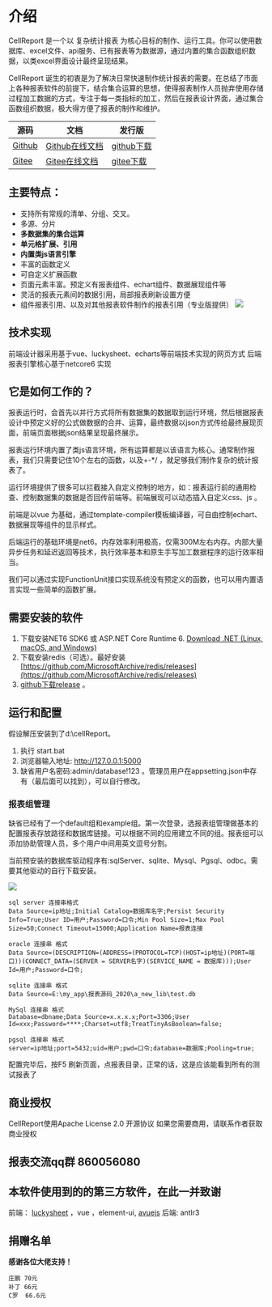 # 介绍

CellReport 是一个以 复杂统计报表 为核心目标的制作、运行工具。你可以使用数据库、excel文件、api服务、已有报表等为数据源，通过内置的集合函数组织数据，以类excel界面设计最终呈现结果。

CellReport 诞生的初衷是为了解决日常快速制作统计报表的需要。在总结了市面上各种报表软件的前提下，结合集合运算的思想，使得报表制作人员抛弃使用存储过程加工数据的方式，专注于每一类指标的加工，然后在报表设计界面，通过集合函数组织数据，极大得方便了报表的制作和维护。

 | 源码 | 文档 | 发行版 |
 | ------ | -------- | ------ |
 | [Github](https://github.com/noneday/CellReport)| [Github在线文档](https://noneday.github.io/CellReport) | [github下载](https://gitee.com/NoneDay/CellReport/releases/)  |
 | [Gitee](https://gitee.com/noneday/CellReport)| [Gitee在线文档](https://noneday.gitee.io/CellReport) | [gitee下载](https://gitee.com/NoneDay/CellReport/releases/)  |
 


## 主要特点：
- 支持所有常规的清单、分组、交叉。
- 多源、分片
- **多数据集的集合运算**
- **单元格扩展、引用**
- **内置类js语言引擎**
- 丰富的函数定义
- 可自定义扩展函数
- 页面元素丰富。预定义有报表组件、echart组件、数据展现组件等
- 灵活的报表元素间的数据引用，局部报表刷新设置方便
- 组件报表引用、以及对其他报表软件制作的报表引用（专业版提供）
![](http://noneday.gitee.io/CellReport/img/1640587117162.gif)

 
## 技术实现
前端设计器采用基于vue、luckysheet、echarts等前端技术实现的网页方式
后端报表引擎核心基于netcore6 实现

## 它是如何工作的？

报表运行时，会首先以并行方式将所有数据集的数据取到运行环境，然后根据报表设计中预定义好的公式做数据的合并、运算，最终数据以json方式传给最终展现页面，前端页面根据json结果呈现最终展示。

报表运行环境内置了类js语言环境，所有运算都是以该语言为核心。通常制作报表，我们只需要记住10个左右的函数，以及+-*/ ，就足够我们制作复杂的统计报表了。

运行环境提供了很多可以拦截接入自定义控制的地方，如：报表运行前的通用检查、控制数据集的数据是否回传前端等。前端展现可以动态插入自定义css、js 。

前端是以vue 为基础，通过template-compiler模板编译器，可自由控制echart、数据展现等组件的显示样式。

后端运行的基础环境是net6。内存效率利用极高，仅需300M左右内存。内部大量异步任务和延迟返回等技术，执行效率基本和原生手写加工数据程序的运行效率相当。

我们可以通过实现FunctionUnit接口实现系统没有预定义的函数，也可以用内置语言实现一些简单的函数扩展。

## 需要安装的软件
1. 下载安装NET6 SDK6 或 ASP.NET Core Runtime 6. [Download .NET (Linux, macOS, and Windows)](https://dotnet.microsoft.com/en-us/download/dotnet/6.0)
2. 下载安装redis（可选）。最好安装 [https://github.com/MicrosoftArchive/redis/releases](https://github.com/MicrosoftArchive/redis/releases)
3. [github下载release](https://github.com/NoneDay/CellReport/releases/) 。

## 运行和配置
假设解压安装到了d:\cellReport。
1. 执行 start.bat
2. 浏览器输入地址:  http://127.0.0.1:5000
3. 缺省用户名密码:admin/database!123 。管理员用户在appsetting.json中存有（最后面可以找到），可以自行修改。

### 报表组管理
 缺省已经有了一个default组和example组。第一次登录，选报表组管理做基本的配置报表存放路径和数据库链接。可以根据不同的应用建立不同的组。报表组可以添加协助管理人员，多个用户中间用英文逗号分割。
 
 当前预安装的数据库驱动程序有:sqlServer、sqlite、Mysql、Pgsql、odbc。需要其他驱动的自行下载安装。

![](https://atts.w3cschool.cn/attachments/image/20211125/1637815124338385.png)

```
sql server 连接串格式
Data Source=ip地址;Initial Catalog=数据库名字;Persist Security Info=True;User ID=用户;Password=口令;Min Pool Size=1;Max Pool Size=50;Connect Timeout=15000;Application Name=报表连接

oracle 连接串 格式
Data Source=(DESCRIPTION=(ADDRESS=(PROTOCOL=TCP)(HOST=ip地址)(PORT=端口))(CONNECT_DATA=(SERVER = SERVER名字)(SERVICE_NAME = 数据库)));User Id=用户;Password=口令;

sqlite 连接串 格式
Data Source=E:\my_app\报表源码_2020\a_new_lib\test.db

MySql 连接串 格式
Database=dbname;Data Source=x.x.x.x;Port=3306;User Id=xxx;Password=****;Charset=utf8;TreatTinyAsBoolean=false;

pgsql 连接串 格式
server=ip地址;port=5432;uid=用户;pwd=口令;database=数据库;Pooling=true;
```

配置完毕后，按F5 刷新页面，点报表目录，正常的话，这是应该能看到所有的测试报表了

## 商业授权
CellReport使用Apache License 2.0 开源协议
如果您需要商用，请联系作者获取商业授权

## 报表交流qq群 860056080

## 本软件使用到的的第三方软件，在此一并致谢
前端： [luckysheet](https://github.com/mengshukeji/Luckysheet) ，vue ，element-ui, [avuejs](http://avuejs.com)
后端: antlr3

## 捐赠名单
**感谢各位大佬支持！**

```
庄鹏 70元
补丁 66元
C罗  66.6元
```